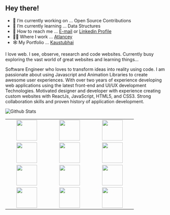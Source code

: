 
## Hey there!


- 💪 I’m currently working on ... Open Source Contributions
- 📗 I’m currently learning ... Data Structures
- 🤙 How to reach me ... [E-mail](mailto:kaustubh229@gmail.com) or [Linkedin Profile](https://linkedin.com/in/kaustubhai)
- 👨‍💻 Where I work ... [Atlancey](https://atlancey.com/)
- 🕸️ My Portfolio ... [Kaustubhai](https://kaustubhai.netlify.app/) 

I love web. I see, observe, research and code websites. Currently busy exploring the vast world of great websites and learning things...

Software Engineer who loves to transform ideas into reality using code. I am passionate about using Javascript and Animation Libraries to create awesome user experiences. With over two years of experience developing web applications using the latest front-end and UI/UX development Technologies. Motivated designer and developer with experience creating custom websites with ReactJs, JavaScript, HTML5, and CSS3. Strong collaboration skills and proven history of application development.
 

<img
align="left"
alt="Github Stats"
src="https://github-readme-stats.vercel.app/api?username=kaustubhai&theme=graywhite&show_icons=true&hide_border=true"
/>

[](https://github-readme-stats.vercel.app/api/top-langs/?username=kaustubhai&hide=java&layout=compact)



<br>
<table>
<tbody>

<tr>
<td align="center" width="20%">
<span><b><center></center></b></span> 
<img height=65px width="65" src="https://img.icons8.com/color/48/000000/html-5.png"/>
</td>

<td align="center" width="20%">
<span><b><center></center></b></span> 
<img height=65px width="65" src="https://img.icons8.com/color/48/000000/css3.png"/>
</td>

<td align="center" width="20%">
<span><b><center></center></b></span>
<img height=65px width="65" src="https://img.icons8.com/color/48/000000/javascript.png"/>
</td>
</tr>

<tr>
<td align="center" width="20%">
<span><b><center></center></b></span> 
<img height=65px width="65" src="https://img.icons8.com/officel/48/000000/react.png"/>
</td>

<td align="center" width="20%">
<span><b><center></center></b></span> 
<img height=65px width="65" src="https://img.icons8.com/color/48/000000/nodejs.png"/>
</td>

<td align="center" width="20%">
<span><b><center></center></b></span>
<img height=65px width="65" src="https://img.icons8.com/color/48/000000/mongodb.png"/>
</td>
</tr>

<tr>
<td align="center" width="20%">
<span><b><center></center></b></span>
<img height=65px width="65" src="https://img.icons8.com/color/48/000000/redux.png"/>
</td>

<td align="center" width="20%">
<span><b><center></center></b></span> 
<img height=65px width="65" src="https://img.icons8.com/color/48/000000/graphql.png"/>
</td>

<td align="center" width="20%">
<span><b><center></center></b></span> 
<img height=65px width="65" src="https://img.icons8.com/color/48/000000/c-plus-plus-logo.png"/>
</tr>

<tr>
<td align="center" width="20%">
<span><b><center></center></b></span>
<img height=65px width="65" src="https://img.icons8.com/fluent/48/000000/adobe-photoshop.png"/>
</td>

<td align="center" width="20%">
<span><b><center></center></b></span> 
<img height=65px width="65" src="https://img.icons8.com/color/48/000000/adobe-illustrator.png"/>
</td>

<td align="center" width="20%">
<span><b><center></center></b></span> 
<img height=65px width="65" src="https://cdn4.iconfinder.com/data/icons/bloomies-webdesign-tools/25/Figma_square-512.png"/>
</td>

</tr>

</tbody>
</table
